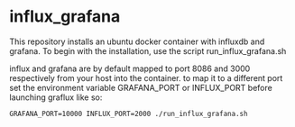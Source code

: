# influx_grafana

This repository installs an ubuntu docker container with influxdb and grafana. 
To begin with the installation, use the script run_influx_grafana.sh

influx and grafana are by default mapped to port 8086 and 3000 respectively from your host into the container. to map it to a different port set the environment variable GRAFANA_PORT or INFLUX_PORT before launching graflux like so:

```
GRAFANA_PORT=10000 INFLUX_PORT=2000 ./run_influx_grafana.sh
```



